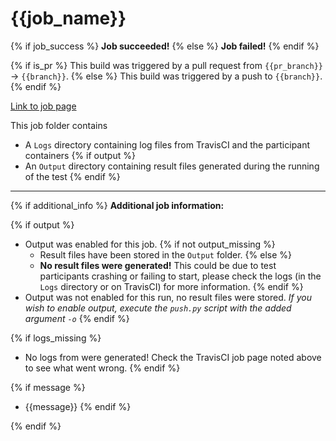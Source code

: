# {{job_name}}

{% if job_success %}
**Job succeeded!**
{% else %}
**Job failed!**
{% endif %}

{% if is_pr %}
This build was triggered by a pull request from `{{pr_branch}}` → `{{branch}}`.
{% else %}
This build was triggered by a push to `{{branch}}`.
{% endif %}


[Link to job page]({[job_link]})


This job folder contains
- A `Logs` directory containing log files from TravisCI and the participant containers
{% if output %}
- An `Output` directory containing result files generated during the running of the test
{% endif %}

---

{% if additional_info %}
**Additional job information:**

{% if output %}
- Output was enabled for this job.
{% if not output_missing %}
	- Result files have been stored in the `Output` folder.
{% else %}
	- **No result files were generated!** This could be due to test participants crashing or failing to start, please check the logs (in the `Logs` directory or on TravisCI) for more information.
{% endif %}
- Output was not enabled for this run, no result files were stored. _If you wish to enable output, execute the `push.py` script with the added argument `-o`_
{% endif %}

{% if logs_missing %}
- No logs from were generated! Check the TravisCI job page noted above to see what went wrong.
{% endif %}


{% if message %}
- {{message}}
{% endif %}

{% endif %}
